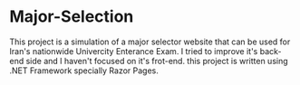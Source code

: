 # Major-Selection
This project is a simulation of a major selector website that can be used for Iran's nationwide Univercity Enterance Exam. 
I tried to improve it's back-end side and I haven't focused on it's frot-end.
this project is written using .NET Framework specially Razor Pages.
